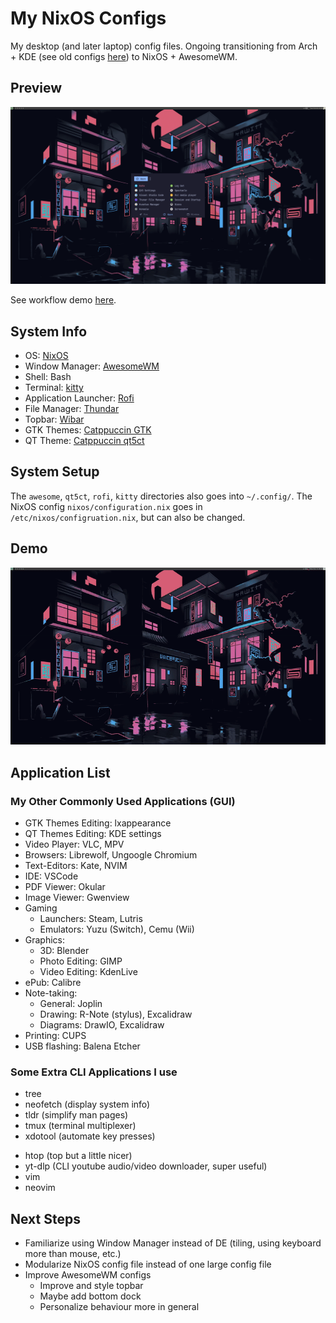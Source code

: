 # My NixOS Configs
My desktop (and later laptop) config files. Ongoing transitioning from Arch + KDE (see old configs [here]()) to NixOS + AwesomeWM.

## Preview
![](./assets/20240218-DesktopScreen.png)

See workflow demo [here](#demo).

## System Info
- OS: [NixOS](https://nixos.org/)
- Window Manager: [AwesomeWM](https://awesomewm.org/)
- Shell: Bash
- Terminal: [kitty](https://github.com/kovidgoyal/kitty)
- Application Launcher: [Rofi](https://github.com/davatorium/rofi)
- File Manager: [Thundar](https://nixos.wiki/wiki/Thunar)
- Topbar: [Wibar](https://awesomewm.org/doc/api/classes/awful.wibar.html)
- GTK Themes: [Catppuccin GTK](https://github.com/catppuccin/gtk)
- QT Theme: [Catppuccin qt5ct](https://github.com/catppuccin/qt5ct)


## System Setup
The `awesome`, `qt5ct`, `rofi`, `kitty` directories also goes into `~/.config/`. The NixOS config `nixos/configuration.nix` goes in `/etc/nixos/configruation.nix`, but can also be changed.

## Demo
![](./assets/demo.gif)

## Application List
### My Other Commonly Used Applications (GUI)
- GTK Themes Editing: lxappearance
- QT Themes Editing: KDE settings
- Video Player: VLC, MPV
- Browsers: Librewolf, Ungoogle Chromium
- Text-Editors: Kate, NVIM
- IDE: VSCode
- PDF Viewer: Okular
- Image Viewer: Gwenview
- Gaming
  - Launchers: Steam, Lutris
  - Emulators: Yuzu (Switch), Cemu (Wii)
- Graphics: 
  - 3D: Blender
  - Photo Editing: GIMP
  - Video Editing: KdenLive
- ePub: Calibre
- Note-taking:
  - General: Joplin
  - Drawing: R-Note (stylus), Excalidraw
  - Diagrams: DrawIO, Excalidraw
- Printing: CUPS
- USB flashing: Balena Etcher

### Some Extra CLI Applications I use
- tree
- neofetch (display system info)
- tldr (simplify man pages)
- tmux (terminal multiplexer)
- xdotool (automate key presses)
<!-- - useful in scripts eg. see my automatic playing MarioKart64 in my deep reinforcement learning project [DeepKart64](https://github.com/jamesyoung-15/DeepQLKart64/) -->
- htop (top but a little nicer)
- yt-dlp (CLI youtube audio/video downloader, super useful)
- vim 
- neovim

## Next Steps
- Familiarize using Window Manager instead of DE (tiling, using keyboard more than mouse, etc.)
- Modularize NixOS config file instead of one large config file
- Improve AwesomeWM configs
  - Improve and style topbar
  - Maybe add bottom dock
  - Personalize behaviour more in general
